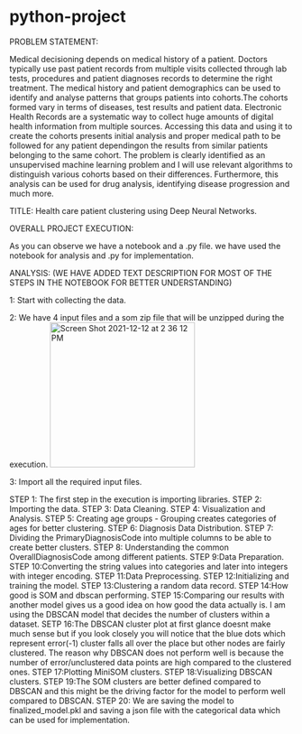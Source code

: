 # python-project

PROBLEM STATEMENT:

Medical decisioning depends on medical history of a patient. Doctors typically use past patient records from multiple visits collected through lab tests, procedures and patient diagnoses records to determine the right treatment. The medical history and patient demographics can be used to identify and analyse patterns that groups patients into cohorts.The cohorts formed vary in terms of diseases, test results and patient data. Electronic Health Records are a systematic way to collect huge amounts of digital health information from multiple sources. Accessing this data and using it to create the cohorts presents initial analysis and proper medical path to be followed for any patient dependingon the results from similar patients belonging to the same cohort.
The problem is clearly identified as an unsupervised machine learning problem and I will use relevant algorithms to distinguish various cohorts based on their differences. Furthermore, this analysis can be used for drug analysis, identifying disease progression and much more.

TITLE: Health care patient clustering using Deep Neural Networks.

OVERALL PROJECT EXECUTION:

 As you can observe we have a notebook and a .py file. we have used the notebook for analysis and .py for implementation.
 
 ANALYSIS:
 (WE HAVE ADDED TEXT DESCRIPTION FOR MOST OF THE STEPS IN THE NOTEBOOK FOR BETTER UNDERSTANDING)

1: Start with collecting the data.

2: We have 4 input files and a som zip file that will be unzipped during the execution.
<img width="257" alt="Screen Shot 2021-12-12 at 2 36 12 PM" src="https://user-images.githubusercontent.com/89653019/145728656-9ef1d8d3-8256-4936-b85a-a8638164f527.png">

3: Import all the required input files.
   
   STEP 1: The first step in the execution is importing libraries.
   STEP 2: Importing the data.
   STEP 3: Data Cleaning.
   STEP 4: Visualization and Analysis.
   STEP 5: Creating age groups - Grouping creates categories of ages for better clustering.
   STEP 6: Diagnosis Data Distribution.
   STEP 7: Dividing the PrimaryDiagnosisCode into multiple columns to be able to create better clusters.
   STEP 8: Understanding the common OverallDiagnosisCode among different patients.
   STEP 9:Data Preparation.
   STEP 10:Converting the string values into categories and later into integers with integer encoding.
   STEP 11:Data Preprocessing.
   STEP 12:Initializing and training the model.
   STEP 13:Clustering a random data record.
   STEP 14:How good is SOM and dbscan performing.
   STEP 15:Comparing our results with another model gives us a good idea on how good the data actually is.
           I am using the DBSCAN model that decides the number of clusters within a dataset.
   SETP 16:The DBSCAN cluster plot at first glance doesnt make much sense but if you look closely you will notice that the blue dots which represent error(-1) cluster falls all over the place but other nodes are fairly clustered. The reason why DBSCAN does not perform well is because the number of error/unclustered data points are high compared to the clustered ones.
   STEP 17:Plotting MiniSOM clusters.
   STEP 18:Visualizing DBSCAN clusters.
   STEP 19:The SOM clusters are better defined compared to DBSCAN and this might be the driving factor for the model to perform well compared to DBSCAN.
   STEP 20: We are saving the model to finalized_model.pkl and saving a json file with the categorical data which can be used for implementation.
   
   
   


 
